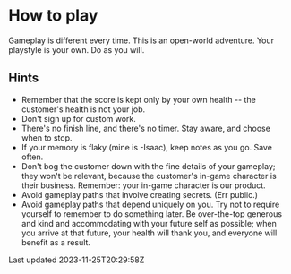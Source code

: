 # How to play

Gameplay is different every time. This is an open-world adventure. Your playstyle is your own. Do as you will.

## Hints

- Remember that the score is kept only by your own health -- the customer's health is not your job.
- Don't sign up for custom work.
- There's no finish line, and there's no timer. Stay aware, and choose when to stop.
- If your memory is flaky (mine is -Isaac), keep notes as you go. Save often.
- Don't bog the customer down with the fine details of your gameplay; they won't be relevant, because the customer's in-game character is their business. Remember: your in-game character is our product.
- Avoid gameplay paths that involve creating secrets. (Err public.)
- Avoid gameplay paths that depend uniquely on you. Try not to require yourself to remember to do something later. Be over-the-top generous and kind and accommodating with your future self as possible; when you arrive at that future, your health will thank you, and everyone will benefit as a result.

Last updated 2023-11-25T20:29:58Z